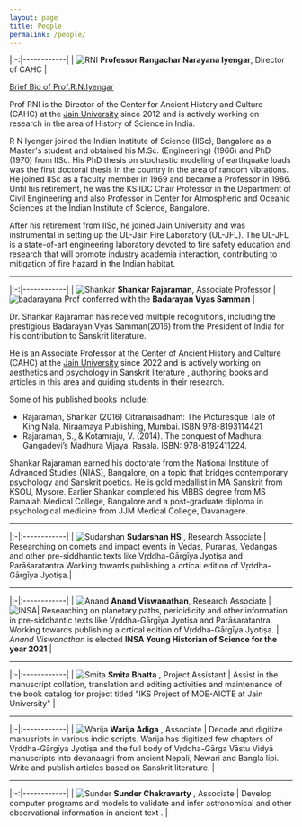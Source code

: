```yaml
---
layout: page
title: People
permalink: /people/
---
```


|:-:|------------|
| ![RNI](../assets/rni.jpg)  **Professor&nbsp;Rangachar&nbsp;Narayana&nbsp;Iyengar**, Director of CAHC |

[Brief Bio of Prof.R.N.Iyengar ](../assets/rni.pdf)

Prof RNI is the Director  of the Center for Ancient History and Culture (CAHC) at the [Jain University](https://en.wikipedia.org/wiki/Jain_University) since 2012 and is actively working on research in the area of History of Science in India.

R N Iyengar joined the Indian Institute of Science (IISc), Bangalore as a Master's student and obtained his M.Sc. (Engineering) (1966) and PhD (1970) from IISc. His PhD thesis on stochastic modeling of earthquake loads was the first doctoral thesis in the country in the area of random vibrations. He joined IISc as a faculty member in 1969 and became a Professor in 1986. Until his retirement, he was the KSIIDC Chair Professor in the Department of Civil Engineering and also Professor in Center for Atmospheric and Oceanic Sciences at the Indian Institute of Science, Bangalore.

After his retirement from IISc, he joined Jain University and was instrumental in setting up the UL-Jain Fire Laboratory (UL-JFL). The UL-JFL is a state-of-art engineering laboratory devoted to fire safety education and research that will promote industry academia interaction, contributing to mitigation of fire hazard in the Indian habitat.

---

|:-:|------------|
| ![Shankar](../assets/shankar-2018.jpg) **Shankar&nbsp;Rajaraman**, Associate Professor | ![badarayana](../assets/shankar-award.jpg) Prof conferred with the **Badarayan Vyas Samman** |

Dr. Shankar Rajaraman has received multiple recognitions, including the prestigious Badarayan Vyas Samman(2016) from the President of India for his contribution to Sanskrit literature.

He is an Associate Professor at the Center of Ancient History and Culture (CAHC) at the [Jain University](https://en.wikipedia.org/wiki/Jain_University) since 2022 and is actively working on aesthetics and psychology in Sanskrit literature , authoring books and articles in this area and guiding students in their research.

Some of his published books include:
- Rajaraman, Shankar (2016) Citranaisadham: The Picturesque Tale of King Nala. Niraamaya Publishing, Mumbai. ISBN 978-8193114421
- Rajaraman, S., & Kotamraju, V. (2014). The conquest of Madhura: Gangadevi’s Madhura Vijaya. Rasala. ISBN: 978-8192411224.
  
Shankar Rajaraman earned his doctorate from the National Institute of Advanced Studies (NIAS), Bangalore, on a topic that bridges contemporary psychology and Sanskrit poetics. He is gold medallist in MA Sanskrit from KSOU, Mysore. Earlier Shankar completed his MBBS degree from MS Ramaiah Medical College, Bangalore and a post-graduate diploma in psychological medicine from JJM Medical College, Davanagere.

---

|:-|:------------|
| ![Sudarshan](../assets/sudarshan.jpg)  **Sudarshan&nbsp;HS** , Research Associate |
Researching on comets and impact events in Vedas, Puranas, Vedangas and other pre-siddhantic texts like Vṛddha-Gārgīya Jyotiṣa and Parāśaratantra.Working towards publishing a crtical edition of  Vṛddha-Gārgīya Jyotiṣa.|

---

|:-|:------------|
| ![Anand](../assets/anand.jpg) **Anand&nbsp;Viswanathan**, Research Associate | ![INSA](../assets/anand-insa-young-historian-award-small.jpg)|
Researching on planetary paths, perioidicity and other information in pre-siddhantic texts like Vṛddha-Gārgīya Jyotiṣa and Parāśaratantra. Working towards publishing a crtical edition of  Vṛddha-Gārgīya Jyotiṣa. | *Anand Viswanathan* is elected **INSA Young Historian of Science for the year 2021**  |

---

|:-|:------------|
| ![Smita](../assets/smita-2022.jpg) **Smita&nbsp;Bhatta** , Project Assistant |
Assist in the manuscript collation, translation and editing activities and maintenance of the book catalog for project titled "IKS Project of MOE-AICTE at Jain University"  |

---

|:-|:------------|
| ![Warija](../assets/warija.jpg) **Warija&nbsp;Adiga** , Associate |
Decode and digitize manusripts in various indic scripts. Warija has digitized few chapters of Vṛddha-Gārgīya Jyotiṣa and the full body of Vṛddha-Gārga Vāstu Vidyā manuscripts into devanaagri from ancient Nepali, Newari and Bangla lipi. Write and publish articles based on Sanskrit literature. |

---

|:-:|------------|
| ![Sunder](../assets/sunder-2022.png) **Sunder&nbsp;Chakravarty** , Associate |
Develop computer programs and models to validate and infer astronomical and other observational information in ancient text . |

<!-- |:------:|------------:|
| ![Sudarshan](../assets/sudarshan.jpg) | <b> Sudarshan HS</b>  &nbsp; Research Associate <br><br> Researching on comets and impact events in Vedas, Puranas, Vedangas and other pre-siddhantic texts like <br> Vṛddha-Gārgīya Jyotiṣa and Parāśaratantra.<br> <br>  Working towards publishing a crtical edition of  Vṛddha-Gārgīya Jyotiṣa.   <br> |
| ![Anand](../assets/anand.jpg)         | <b> Anand Viswanathan</b>  &nbsp;  Research Associate <br><br> Researching on planetary paths, perioidicity and other information <br> in pre-siddhantic texts like <br> Vṛddha-Gārgīya Jyotiṣa and Parāśaratantra. <br><br>  Working towards publishing a crtical edition of  Vṛddha-Gārgīya Jyotiṣa.   <br> |
| ![Warija](../assets/warija.jpg)       | <b> Warija Adiga</b>  &nbsp; Associate  <br><br> Decode and digitize manusripts in various indic scripts. <br><br> Warija has digitized few chapters of Vṛddha-Gārgīya Jyotiṣa and Vṛddha-Gārga Vāstu Vidyā manuscripts into devanaagri from ancient Nepali, Newari and Bangla lipi.|
| ![Sunder](../assets/sunder.jpg)       | <b> Sunder Chakravarty</b>  &nbsp; Associate <br><br> Develop computer programs and models to validate and infer <br> astronomical and other observational information in ancient text . | -->

<!-- Master in Shastram from Karnataka Samskrit University <br> Bachelors of Telecommunication Engineering from  Bangalore University  -->